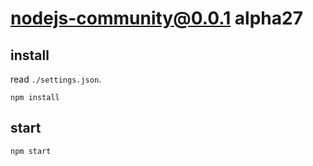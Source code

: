 # nodejs-community@0.0.1 alpha27


## install
read `./settings.json`.
```
npm install
```


## start
```
npm start
```